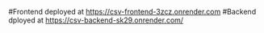 #Frontend deployed at https://csv-frontend-3zcz.onrender.com
#Backend dployed at https://csv-backend-sk29.onrender.com/
